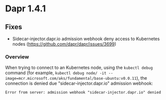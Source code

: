   
# Dapr 1.4.1

## Fixes

* Sidecar-injector.dapr.io admission webhook deny access to Kubernetes nodes (https://github.com/dapr/dapr/issues/3699)

### Overview

When trying to connect to an Kubernetes node, using the `kubectl debug` command (for example, `kubectl debug node/ -it --image=mcr.microsoft.com/aks/fundamental/base-ubuntu:v0.0.11`), the connection is denied due "sidecar-injector.dapr.io" admission webhook:

```txt
Error from server: admission webhook "sidecar-injector.dapr.io" denied the request: service account 'xxxxxxx' not on the list of allowed controller accounts
```
